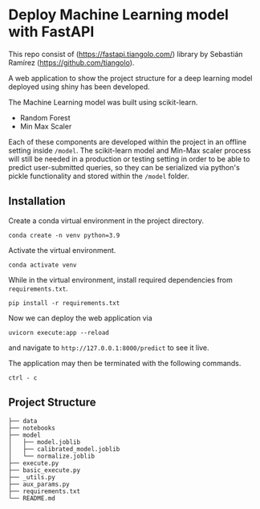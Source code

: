 # Deploy Machine Learning model with FastAPI

This repo consist of (https://fastapi.tiangolo.com/) library by Sebastián Ramírez (https://github.com/tiangolo). 

A web application to show the project structure for a deep learning model deployed using shiny has been developed.

The Machine Learning model was built using scikit-learn.

* Random Forest
* Min Max Scaler 

Each of these components are developed within the project in an offline setting inside `/model`. 
The scikit-learn model and Min-Max scaler process will still be needed in a production 
or testing setting in order to be able to predict user-submitted queries, 
so they can be serialized via python's pickle functionality and stored within the `/model` folder.


## Installation

Create a conda virtual environment in the project directory.

```
conda create -n venv python=3.9
```

Activate the virtual environment.
```
conda activate venv
```

While in the virtual environment, install required dependencies from `requirements.txt`.

```
pip install -r requirements.txt
```

Now we can deploy the web application via

```
uvicorn execute:app --reload
```

and navigate to `http://127.0.0.1:8000/predict` to see it live. 

The application may then be terminated with the following commands.

```
ctrl - c
```

## Project Structure 

```
├── data
├── notebooks
├── model
│   ├── model.joblib
│   ├── calibrated_model.joblib
│   └── normalize.joblib
├── execute.py
├── basic_execute.py
├── _utils.py
├── aux_params.py
├── requirements.txt
└── README.md
```
